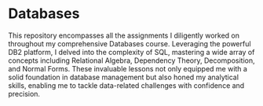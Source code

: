 # Databases

This repository encompasses all the assignments I diligently worked on throughout my comprehensive Databases course. Leveraging the powerful DB2 platform, I delved into the complexity of SQL, mastering a wide array of concepts including Relational Algebra, Dependency Theory, Decomposition, and Normal Forms. These invaluable lessons not only equipped me with a solid foundation in database management but also honed my analytical skills, enabling me to tackle data-related challenges with confidence and precision.
